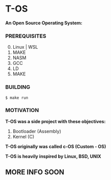 # T-OS

**An Open Source Operating System:** <br />

### PREREQUISITES

0. Linux | WSL
1. MAKE
2. NASM
3. GCC
4. LD
5. MAKE

### BUILDING

```console
$ make run
```

### MOTIVATION

**T-OS was a side project with these objectives:**

1. Bootloader (Assembly)
2. Kernel (C)

**T-OS originally was called c-OS (Custom - OS)**<br/>

**T-OS is heavily inspired by Linux, BSD, UNIX**<br/>

## MORE INFO SOON
